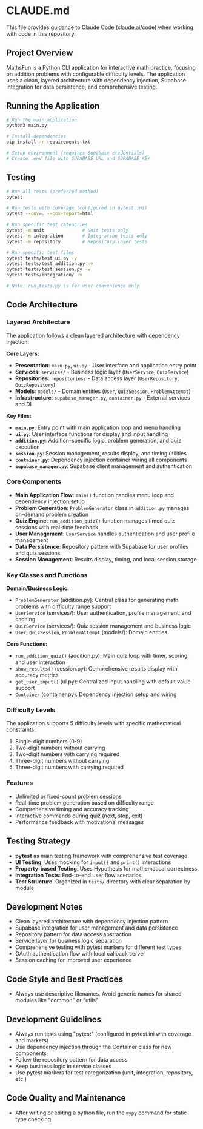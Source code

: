 # CLAUDE.md

This file provides guidance to Claude Code (claude.ai/code) when working with code in this repository.

## Project Overview

MathsFun is a Python CLI application for interactive math practice, focusing on addition problems with configurable difficulty levels. The application uses a clean, layered architecture with dependency injection, Supabase integration for data persistence, and comprehensive testing.

## Running the Application

```bash
# Run the main application
python3 main.py

# Install dependencies
pip install -r requirements.txt

# Setup environment (requires Supabase credentials)
# Create .env file with SUPABASE_URL and SUPABASE_KEY
```

## Testing

```bash
# Run all tests (preferred method)
pytest

# Run tests with coverage (configured in pytest.ini)
pytest --cov=. --cov-report=html

# Run specific test categories
pytest -m unit              # Unit tests only
pytest -m integration       # Integration tests only
pytest -m repository        # Repository layer tests

# Run specific test files
pytest tests/test_ui.py -v
pytest tests/test_addition.py -v
pytest tests/test_session.py -v
pytest tests/integration/ -v

# Note: run_tests.py is for user convenience only
```

## Code Architecture

### Layered Architecture

The application follows a clean layered architecture with dependency injection:

**Core Layers:**
- **Presentation**: `main.py`, `ui.py` - User interface and application entry point
- **Services**: `services/` - Business logic layer (`UserService`, `QuizService`)
- **Repositories**: `repositories/` - Data access layer (`UserRepository`, `QuizRepository`)
- **Models**: `models/` - Domain entities (`User`, `QuizSession`, `ProblemAttempt`)
- **Infrastructure**: `supabase_manager.py`, `container.py` - External services and DI

**Key Files:**
- **`main.py`**: Entry point with main application loop and menu handling
- **`ui.py`**: User interface functions for display and input handling
- **`addition.py`**: Addition-specific logic, problem generation, and quiz execution
- **`session.py`**: Session management, results display, and timing utilities
- **`container.py`**: Dependency injection container wiring all components
- **`supabase_manager.py`**: Supabase client management and authentication

### Core Components

- **Main Application Flow**: `main()` function handles menu loop and dependency injection setup
- **Problem Generation**: `ProblemGenerator` class in `addition.py` manages on-demand problem creation
- **Quiz Engine**: `run_addition_quiz()` function manages timed quiz sessions with real-time feedback
- **User Management**: `UserService` handles authentication and user profile management
- **Data Persistence**: Repository pattern with Supabase for user profiles and quiz sessions
- **Session Management**: Results display, timing, and local session storage

### Key Classes and Functions

**Domain/Business Logic:**
- `ProblemGenerator` (addition.py): Central class for generating math problems with difficulty range support
- `UserService` (services/): User authentication, profile management, and caching
- `QuizService` (services/): Quiz session management and business logic
- `User`, `QuizSession`, `ProblemAttempt` (models/): Domain entities

**Core Functions:**
- `run_addition_quiz()` (addition.py): Main quiz loop with timer, scoring, and user interaction
- `show_results()` (session.py): Comprehensive results display with accuracy metrics
- `get_user_input()` (ui.py): Centralized input handling with default value support
- `Container` (container.py): Dependency injection setup and wiring

### Difficulty Levels

The application supports 5 difficulty levels with specific mathematical constraints:
1. Single-digit numbers (0-9)
2. Two-digit numbers without carrying
3. Two-digit numbers with carrying required
4. Three-digit numbers without carrying
5. Three-digit numbers with carrying required

### Features

- Unlimited or fixed-count problem sessions
- Real-time problem generation based on difficulty range
- Comprehensive timing and accuracy tracking
- Interactive commands during quiz (next, stop, exit)
- Performance feedback with motivational messages

## Testing Strategy

- **pytest** as main testing framework with comprehensive test coverage
- **UI Testing**: Uses mocking for `input()` and `print()` interactions
- **Property-based Testing**: Uses Hypothesis for mathematical correctness
- **Integration Tests**: End-to-end user flow scenarios
- **Test Structure**: Organized in `tests/` directory with clear separation by module

## Development Notes

- Clean layered architecture with dependency injection pattern
- Supabase integration for user management and data persistence
- Repository pattern for data access abstraction
- Service layer for business logic separation
- Comprehensive testing with pytest markers for different test types
- OAuth authentication flow with local callback server
- Session caching for improved user experience

## Code Style and Best Practices

- Always use descriptive filenames. Avoid generic names for shared modules like "common" or "utils"

## Development Guidelines

- Always run tests using "pytest" (configured in pytest.ini with coverage and markers)
- Use dependency injection through the Container class for new components
- Follow the repository pattern for data access
- Keep business logic in service classes
- Use pytest markers for test categorization (unit, integration, repository, etc.)

## Code Quality and Maintenance

- After writing or editing a python file, run the `mypy` command for static type checking